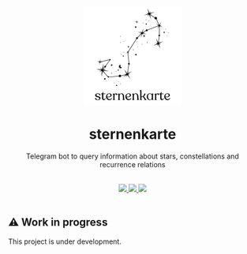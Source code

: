 <div align="center">
  <img src="misc/img/logo.png" width="200">
  <h1 align="center">sternenkarte</h1>
  <p align="center">Telegram bot to query information about stars, constellations and recurrence relations</p>
</div>

<br/>

<!-- Badges -->
<div align="center">
  <a href="https://github.com/manzeloth/sternenkarte-bot/blob/main/LICENSE">
    <img src="https://img.shields.io/badge/licencia-GPL--2.0-orange">
  </a>
  <a href="https://www.python.org/">
    <img src="https://img.shields.io/badge/python-3.10-blue">
  </a>
  <a href="https://t.me/sternenkarte_bot/">
    <img src="https://img.shields.io/badge/bot-Telegram-blue">
  </a>
</div>

<br/>

## ⚠️ Work in progress

This project is under development.
